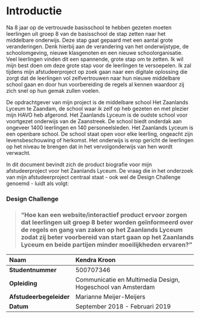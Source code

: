 # Introductie

Na 8 jaar op de vertrouwde basisschool te hebben gezeten moeten leerlingen uit groep 8 van de basisschool de stap zetten naar het middelbare onderwijs. Deze stap gaat gepaard met een aantal grote veranderingen. Denk hierbij aan de verandering van het onderwijstype, de schoolomgeving, nieuwe klasgenoten en een nieuwe schoolorganisatie. Veel leerlingen vinden dit een spannende, grote stap om te zetten. Ik wil mijn best doen om deze grote stap voor de leerlingen te versoepelen. Ik zal tijdens mijn afstudeerproject op zoek gaan naar een digitale oplossing die zorgt dat de leerlingen vol zelfvertrouwen naar hun nieuwe middelbare school gaan en door hun voorbereiding de regels al kennen waardoor zij zich snel op hun gemak zullen voelen.

De opdrachtgever van mijn project is de middelbare school Het Zaanlands Lyceum te Zaandam, de school waar ik zelf op heb gezeten en met plezier mijn HAVO heb afgerond. Het Zaanlands Lyceum is de oudste school voor voortgezet onderwijs van de Zaanstreek. De school biedt onderdak aan ongeveer 1400 leerlingen en 140 personeelsleden. Het Zaanlands Lyceum is een openbare school. De school staat open voor elke leerling, ongeacht zijn levensbeschouwing of herkomst. Het onderwijs is erop gericht de leerlingen op het niveau te brengen dat in het vervolgonderwijs van hen wordt verwacht. 

In dit document bevindt zich de product biografie voor mijn afstudeerproject voor het Zaanlands Lyceum. De vraag die in het onderzoek van mijn afstudeerproject centraal staat - ook wel de Design Challenge genoemd -  luidt als volgt:

### Design Challenge

> ###  “Hoe kan een website/interactief product ervoor zorgen dat leerlingen uit groep 8 beter worden geïnformeerd over de regels en gang van zaken op het Zaanlands ­Lyceum zodat zij beter voorbe­reid van start gaan op het ­Zaanlands Lyceum en beide partijen ­minder moeilijkheden ervaren?”



| **Naam** |  Kendra Kroon |
| :--- | :--- |
| **Studentnummer** | 500707346 |
| **Opleiding** | Communicatie en Multimedia Design, Hogeschool van Amsterdam |
| **Afstudeerbegeleider** | Marianne Meijer-Meijers |
| **Datum** | September 2018 - Februari 2019 |

​

